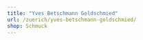 ```yaml
---
title: "Yves Betschmann Goldschmied"
url: /zuerich/yves-betschmann-goldschmied/
shop: Schmuck
---
```


